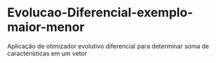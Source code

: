 # Evolucao-Diferencial-exemplo-maior-menor
Aplicação de otimizador evolutivo diferencial para determinar soma de características em um vetor
